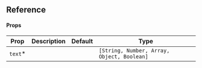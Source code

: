 ## Reference

#### Props

| Prop     | Description | Default | Type                                       |
| -------- | ----------- | ------- | ------------------------------------------ |
| `text`\* |             |         | `[String, Number, Array, Object, Boolean]` |
